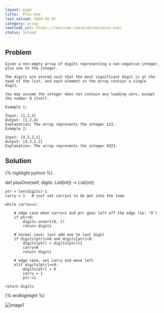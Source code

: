 ```yaml
---
layout: page
title:  Plus One
last_solved: 2020-06-05
category: array
leetcode_url: https://leetcode.com/problems/plus-one/
status: Solved
---
```


Problem
-------

```
Given a non-empty array of digits representing a non-negative integer, plus one to the integer.

The digits are stored such that the most significant digit is at the head of the list, and each element in the array contain a single digit.

You may assume the integer does not contain any leading zero, except the number 0 itself.

Example 1:

Input: [1,2,3]
Output: [1,2,4]
Explanation: The array represents the integer 123.
Example 2:

Input: [4,3,2,1]
Output: [4,3,2,2]
Explanation: The array represents the integer 4321.

```

Solution
----------

{% highlight python %}

def plusOne(self, digits: List[int]) -> List[int]:
    
    ptr = len(digits)-1
    carry = 1   # just set carry=1 to do get into the loop

    while carry==1:

        # edge case when carry=1 and ptr goes left off the edge (ie: '9')
        if ptr<0:
            digits.insert(0, 1)
            return digits

        # normal case: just add one to last digit
        if digits[ptr]>=0 and digits[ptr]<9:
            digits[ptr] = digits[ptr]+1
            carry=0
            return digits

        # edge case, set carry and move left
        elif digits[ptr]==9:
            digits[ptr] = 0
            carry = 1
            ptr-=1

    return digits

{% endhighlight %}


![image1]()
